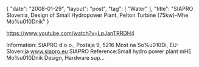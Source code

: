 {
   "date": "2008-01-29",
   "layout": "post",
   "tag": [
      "Water"
   ],
   "title": "SIAPRO Slovenia, Design of Small Hydropower Plant, Pelton Turbine (75kw)-Mhe Mo%u010Dnik"
}

https://www.youtube.com/watch?v=LpJanTRRDH4  

Information: SIAPRO d.o.o., Postaja 9, 5216 Most na So%u010Di, EU-Slovenija www.siapro.eu SIAPRO Reference:Small hydro power plant mHE Mo%u010Dnik Design, Hardware sup...